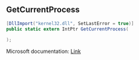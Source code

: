 ## GetCurrentProcess

```csharp
[DllImport("kernel32.dll", SetLastError = true)]
public static extern IntPtr GetCurrentProcess(
   
);
```

Microsoft documentation: [Link](https://docs.microsoft.com/en-us/windows/win32/api/processthreadsapi/nf-processthreadsapi-getcurrentprocess)
